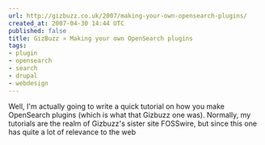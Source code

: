 ```yaml
---
url: http://gizbuzz.co.uk/2007/making-your-own-opensearch-plugins/
created_at: 2007-04-30 14:44 UTC
published: false
title: GizBuzz » Making your own OpenSearch plugins
tags:
- plugin
- opensearch
- search
- drupal
- webdesign
---
```


Well, I'm actually going to write a quick tutorial on how you make OpenSearch plugins (which is what that Gizbuzz one was). Normally, my tutorials are the realm of Gizbuzz's sister site FOSSwire, but since this one has quite a lot of relevance to the web
